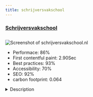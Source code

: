 ```yaml
---
title: schrijversvakschool
---
```


<div style="height: 3rem">
  <a href="https://www.schrijversvakschool.nl/"><h3>Schrijversvakschool</h3></a>
</div>
<img loading="lazy" src="/images/thumbs/schrijversvakschool.nl.jpg" alt="Screenshot of schrijversvakschool.nl" />
<ul>
  <li>Performace: 86%</li>
  <li>
    First contentful paint:
    2.90Sec
  </li>
  <li>Best practices: 93%</li>
  <li>Accessibility: 70%</li>
  <li>SEO: 92%</li>
  <li>carbon footprint: 0.064</li>
</ul>
<details>
  <summary>Description</summary>
  <p>At Schrijversvakschool you can learn how to write stories, poetry, novels, essays, plays and scripts. The school site provides you with information about the school and the teachers as well as news about (ex-)students who have their work published.Schrijversvakschool needed a clear, transparent, open website that actually gives an idea of what it is like to study there. The site is a digital representative of the school itself: you get to know the teachers, you can find any information you need, enroll in one or more courses, read about students who have books, stories or poems published.

The initial design was made by the designers of De Hazen (Amsterdam) and translated by WebLab42 to a responsive website. 

For the enrollment procedure we built a series of forms. Payment is done through iDEAL.

We have used tags throughout the whole site, e.g. for showing lists. That way the content manager never needs to worry if certain content will show up at the right place. Same goes for the FAQ-pages: for those we used Regular Labs Articles Anywhere, combined with Regular Labs Sliders, to show all FAQ-articles in a neat open/close slider way.</p>
</details>

